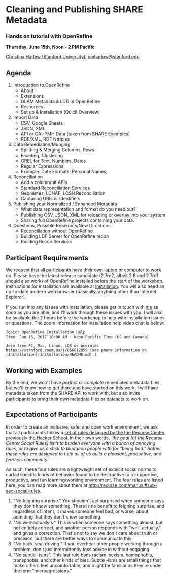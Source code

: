 # Cleaning and Publishing SHARE Metadata
### Hands on tutorial with OpenRefine
**Thursday, June 15th, Noon - 2 PM Pacific**

[Christina Harlow (Stanford University)](http://www.twitter.com/cm_harlow), [cmharlow@stanford.edu](mailto:cmharlow@stanford.edu)

## Agenda
1. Introduction to OpenRefine
    - About
    - Extensions
    - GLAM Metadata & LOD in OpenRefine
    - Resources
    - Set up & Installation (Quick Overview)
2. Import Data
    - CSV, Google Sheets
    - JSON, XML
    - API or OAI-PMH Data (taken from SHARE Examples)
    - RDF/XML, RDF Ntriples
3. Data Remediation/Munging
    - Splitting & Merging Columns, Rows
    - Faceting, Clustering
    - GREL for Text, Numbers, Dates
    - Regular Expressions
    - Example: Date Formats; Personal Names;
4. Reconciliation
    - Add a column/hit APIs
    - Standard Reconciliation Services
    - Geonames, LCNAF, LCSH Reconciliation
    - Capturing URIs or Identifiers
5. Publishing your Normalized / Enhanced Metadata
    - What data representation and format do you need out?
    - Publishing CSV, JSON, XML for reloading or overlay into your system
    - Sharing full OpenRefine projects containing your data.
6. Questions, Possible Breakouts/New Directions
    - Reconciliation without OpenRefine
    - Building LDF Server for OpenRefine recon
    - Building Recon Services

## Participant Requirements

We request that all participants have their own laptop or computer to work on. Please have the latest release candidate (2.7rc2, albeit 2.6 and 2.7rc1 should also work) of OpenRefine installed before the start of the workshop. Instructions for installation are available at [Installation](Installation/README.md). You will also need an up-to-date modern web browser (basically, anything other than Internet Explorer).

If you run into any issues with installation, please get in touch with [me](mailto:cmharlow@stanford.edu) as soon as you are able, and I'll work through these issues with you. I will also be available the 2 hours before the workshop to help with installation issues or questions. The zoom information for installation help video chat is below:

```
Topic: OpenRefine Installation Help
Time: Jun 15, 2017 10:00 AM - Noon Pacific Time (US and Canada)

Join from PC, Mac, Linux, iOS or Android: https://stanford.zoom.us/j/866812859 (see phone information on [Installation](Installation/README.md).)
```

## Working with Examples
By the end, we won't have *perfect* or *complete* remediated metadata files, but we'll know how to get there and have started on this work. I will have metadata taken from the SHARE API to work with, but also invite participants to bring their own metadata files or datasets to work on.

## Expectations of Participants

In order to create an inclusive, safe, and open work environment, we ask that all participants follow a [set of rules designed by the the Recurse Center, previously the Hacker School](recurse.com/manual#sub-sec-social-rules). In their own words, *'the goal [of the Recurse Center Social Rules] isn't to burden everyone with a bunch of annoying rules, or to give us a stick to bludgeon people with for "being bad." Rather, these rules are designed to help all of us build a pleasant, productive, and fearless community.'*

As such, these four rules are a lightweight set of explicit social norms to curtail specific kinds of behavior found to be destructive to a supportive, productive, and fun learning/working environment. The four rules are listed here; you can read more about them at http://recurse.com/manual#sub-sec-social-rules.

1. "No feigning surprise." You shouldn't act surprised when someone says they don't know something. There is no benefit to feigning surprise, and regardless of intent, it makes someone feel bad, or worse, about admitting that they don't know something.
2. "No well-actually's." This is when someone says something almost, but not entirely correct, and another person responds with "well, actually," and gives a correction. That's not to say we don't care about truth or precision, but there are better ways to communicate this.
3. "No back-seat driving." If you overhear other people working through a problem, don't just intermittently toss advice in without engaging.
4. "No subtle -isms". This last rule bans racism, sexism, homophobia, transphobia, and other kinds of bias. Subtle -isms are small things that make others feel uncomfortable, and might be familiar as they're under the term "microagressions."

